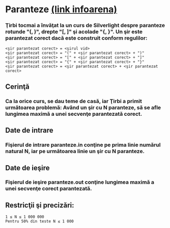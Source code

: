 # Paranteze [(link infoarena)](https://www.infoarena.ro/problema/paranteze)
### Ţirbi tocmai a învăţat la un curs de Silverlight despre paranteze rotunde "(, )", drepte "[, ]" şi acolade "{, }". Un şir este parantezat corect dacă este construit conform regulilor:
    <şir parantezat corect> = <şirul vid>
    <şir parantezat corect> = "(" + <şir parantezat corect> + ")"
    <şir parantezat corect> = "[" + <şir parantezat corect> + "]"
    <şir parantezat corect> = "{" + <şir parantezat corect> + "}"
    <şir parantezat corect> = <şir parantezat corect> + <şir parantezat corect>

## Cerinţă
### Ca la orice curs, se dau teme de casă, iar Ţirbi a primit următoarea problemă: Având un şir cu N paranteze, să se afle lungimea maximă a unei secvenţe parantezată corect.

## Date de intrare
### Fişierul de intrare paranteze.in conţine pe prima linie numărul natural N, iar pe următoarea linie un şir cu N paranteze.

## Date de ieşire
### Fişierul de ieşire paranteze.out conţine lungimea maximă a unei secvenţe corect parantezată.

## Restricţii şi precizări:
    1 ≤ N ≤ 1 000 000
    Pentru 50% din teste N ≤ 1 000